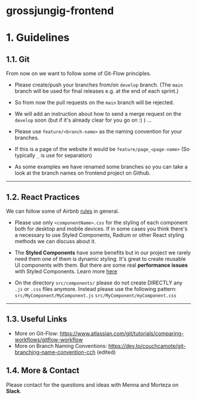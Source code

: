 # grossjungig-frontend

# 1. Guidelines

## 1.1. Git

From now on we want to follow some of Git-Flow principles.

* Please create/push your branches from/on ``develop`` branch. (The ``main`` branch will be used for final releases e.g. at the end of each sprint.)

* So from now the pull requests on the ``main`` branch will be rejected.

* We will add an instruction about how to send a merge request on the ``develop`` soon (but if it's already clear for you go on :) ) ...

* Please use ``feature/<branch-name>`` as the naming convention for your branches.

* If this is a page of the website it would be ``feature/page_<page-name>`` (So typically ``_`` is use for separation)

* As some examples we have renamed some branches so you can take a look at the branch names on frontend project on Github.

___

## 1.2. React Practices

We can follow some of Airbnb [rules](https://github.com/airbnb/javascript/tree/master/react) in general.

* Please use only ``<componentName>.css`` for the styling of each component both for desktop and mobile devices. If in some cases you think there's a necessary to use Styled Components, Radium or other React styling methods we can discuss about it.

* The __Styled Components__ have some benefits but in our project we rarely need them one of them is dynamic styling. It's great to create reusable UI components with them. But there are some real __performance issues__ with Styled Components. Learn more [here](https://getstream.io/blog/styled-components-vs-css-stylesheets/#styled-components)

* On the directory ``src/components/`` please do not create DIRECTLY any ``.js`` or ``.css`` files anymore. Instead please use the following pattern:
``src/MyComponent/MyComponent.js``
``src/MyComponent/myComponent.css``

___

## 1.3. Useful Links
* More on Git-Flow: https://www.atlassian.com/git/tutorials/comparing-workflows/gitflow-workflow
* More on Branch Naming Conventions: https://dev.to/couchcamote/git-branching-name-convention-cch (edited) 

## 1.4. More & Contact
Please contact for the questions and ideas with Menna and Morteza on __Slack__.
